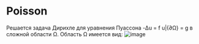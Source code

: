 # Poisson
Решается задача Дирихле для уравнения Пуассона
-Δu = f
u|{∂Ω} = g
в сложной области Ω.
Область Ω имеется вид:
![image](https://github.com/DAK1901/Poisson/assets/141585517/b18cd450-13fd-4c7a-9361-1ef7b1d0cfba)
